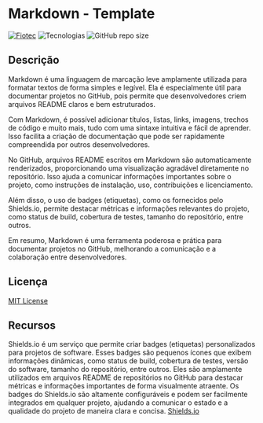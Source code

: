 # Markdown - Template
[![Fiotec](https://img.shields.io/badge/Fundação-Fiotec-skyblue)](https://www.fiotec.fiocruz.br/)
![Tecnologias](https://img.shields.io/badge/Tecnologia-Markdown-darkgreen)
![GitHub repo size](https://img.shields.io/github/repo-size/samoryfiotec/Markdown?label=Repo%20Size&color=brown&style=flat&suffix=KB)
## Descrição
Markdown é uma linguagem de marcação leve amplamente utilizada para formatar textos de forma simples e legível. Ela é especialmente útil para documentar projetos no GitHub, pois permite que desenvolvedores criem arquivos README claros e bem estruturados.

Com Markdown, é possível adicionar títulos, listas, links, imagens, trechos de código e muito mais, tudo com uma sintaxe intuitiva e fácil de aprender. Isso facilita a criação de documentação que pode ser rapidamente compreendida por outros desenvolvedores.

No GitHub, arquivos README escritos em Markdown são automaticamente renderizados, proporcionando uma visualização agradável diretamente no repositório. Isso ajuda a comunicar informações importantes sobre o projeto, como instruções de instalação, uso, contribuições e licenciamento.

Além disso, o uso de badges (etiquetas), como os fornecidos pelo Shields.io, permite destacar métricas e informações relevantes do projeto, como status de build, cobertura de testes, tamanho do repositório, entre outros.

Em resumo, Markdown é uma ferramenta poderosa e prática para documentar projetos no GitHub, melhorando a comunicação e a colaboração entre desenvolvedores.
## Licença
[MIT License](LICENSE)
## Recursos
Shields.io é um serviço que permite criar badges (etiquetas) personalizados para projetos de software. Esses badges são pequenos ícones que exibem informações dinâmicas, como status de build, cobertura de testes, versão do software, tamanho do repositório, entre outros. Eles são amplamente utilizados em arquivos README de repositórios no GitHub para destacar métricas e informações importantes de forma visualmente atraente. Os badges do Shields.io são altamente configuráveis e podem ser facilmente integrados em qualquer projeto, ajudando a comunicar o estado e a qualidade do projeto de maneira clara e concisa.
[Shields.io](https://shields.io/)